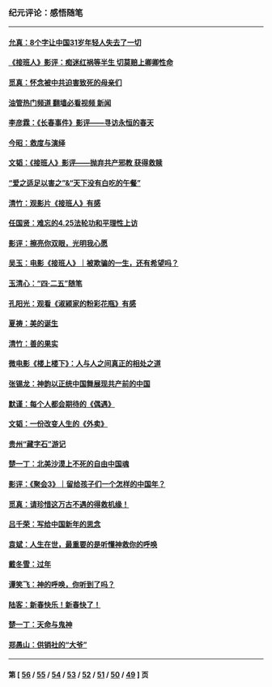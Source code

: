 ### 纪元评论：感悟随笔
---
#### [允真：8个字让中国31岁年轻人失去了一切](../../pages/nsc1035/n13999093.md?05190330) 
#### [《接班人》影评：痴迷红祸等半生 切莫赔上卿卿性命](../../pages/nsc1035/n13998676.md?05190330) 
#### [觅真：怀念被中共迫害致死的母亲们](../../pages/nsc1035/n13997271.md?05190330) 
#### [油管热门频道 翻墙必看视频 新闻](ok?05190330)
#### [李彦霖：《长春事件》影评——寻访永恒的春天](../../pages/nsc1035/n13995112.md?05190330) 
#### [今昭：救度与演绎](../../pages/nsc1035/n13992670.md?05190330) 
#### [文韬：《接班人》影评——抛弃共产邪教 获得救赎](../../pages/nsc1035/n13990160.md?05190330) 
#### [“爱之适足以害之”&“天下没有白吃的午餐”](../../pages/nsc1035/n13988391.md?05190330) 
#### [清竹：观影片《接班人》有感](../../pages/nsc1035/n13983561.md?05190330) 
#### [任国贤：难忘的4.25法轮功和平理性上访](../../pages/nsc1035/n13983482.md?05190330) 
#### [影评：擦亮你双眼，光明我心愿](../../pages/nsc1035/n13982333.md?05190330) 
#### [吴玉：电影《接班人》｜被欺骗的一生，还有希望吗？](../../pages/nsc1035/n13981972.md?05190330) 
#### [玉清心：“四·二五”随笔](../../pages/nsc1035/n13978628.md?05190330) 
#### [孔阳光：观看《淑颍家的粉彩花瓶》有感](../../pages/nsc1035/n13967929.md?05190330) 
#### [夏祷：美的诞生](../../pages/nsc1035/n13962321.md?05190330) 
#### [清竹：善的果实](../../pages/nsc1035/n13963980.md?05190330) 
#### [微电影《楼上楼下》：人与人之间真正的相处之道](../../pages/nsc1035/n13944319.md?05190330) 
#### [张锡龙：神韵以正统中国舞展现共产前的中国](../../pages/nsc1035/n13939727.md?05190330) 
#### [默谨：每个人都会期待的《偶遇》](../../pages/nsc1035/n13939091.md?05190330) 
#### [文韬：一份改变人生的《外卖》](../../pages/nsc1035/n13931822.md?05190330) 
#### [贵州“藏字石”游记](../../pages/nsc1035/n13923310.md?05190330) 
#### [楚一丁：北美沙漠上不死的自由中国魂](../../pages/nsc1035/n13921879.md?05190330) 
#### [影评：《聚会3》｜留给孩子们一个怎样的中国年？](../../pages/nsc1035/n13919652.md?05190330) 
#### [觅真：请珍惜这万古不遇的得救机缘！](../../pages/nsc1035/n13917157.md?05190330) 
#### [吕千荣：写给中国新年的思念](../../pages/nsc1035/n13915103.md?05190330) 
#### [袁斌：人生在世，最重要的是听懂神救你的呼唤](../../pages/nsc1035/n13914636.md?05190330) 
#### [戴冬雪：过年](../../pages/nsc1035/n13913311.md?05190330) 
#### [谭笑飞：神的呼唤，你听到了吗？](../../pages/nsc1035/n13912603.md?05190330) 
#### [陆客：新春快乐！新春快了！](../../pages/nsc1035/n13911771.md?05190330) 
#### [楚一丁：天命与鬼神](../../pages/nsc1035/n13904371.md?05190330) 
#### [郑愚山：供销社的“大爷”](../../pages/nsc1035/n13904409.md?05190330) 

---
#### 第 [ [56](./56.md?05190330) / [55](./55.md?05190330) / [54](./54.md?05190330) / [53](./53.md?05190330) / [52](./52.md?05190330) / [51](./51.md?05190330) / [50](./50.md?05190330) / [49](./49.md?05190330) ] 页

